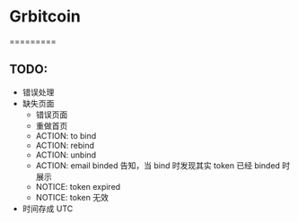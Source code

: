 # Grbitcoin
=========

## TODO:

- 错误处理
- 缺失页面
  - 错误页面
  - 重做首页
  - ACTION: to bind
  - ACTION: rebind
  - ACTION: unbind
  - ACTION: email binded 告知，当 bind 时发现其实 token 已经 binded 时展示
  - NOTICE: token expired
  - NOTICE: token 无效
- 时间存成 UTC
